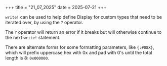 +++
title = "21_07_2025"
date = 2025-07-21
+++

`write!` can be used to help define Display for custom types that need to be iterated over, by using the `?` operator.

The `?` operator will return an error if it breaks but will otherwise continue to the next `write!` statement.

There are alternate forms for some formatting parameters, like `{:#08X}`, which will prefix uppercase hex with 0x and pad with 0's until the total length is 8: `0x000000`.